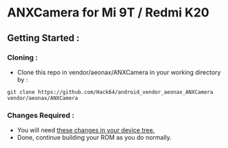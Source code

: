 # ANXCamera for Mi 9T / Redmi K20
## Getting Started :
### Cloning :
- Clone this repo in vendor/aeonax/ANXCamera in your working directory by :
```
git clone https://github.com/Hack64/android_vendor_aeonax_ANXCamera vendor/aeonax/ANXCamera
```
### Changes Required :
- You will need [these changes in your device tree.](https://github.com/sarveshrulz/android_device_xiaomi_phoenix/commit/4f8e58a644de2593847c662add77d282b2f998f8)
- Done, continue building your ROM as you do normally.
